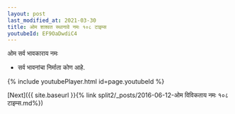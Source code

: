 ```yaml
---
layout: post
last_modified_at: 2021-03-30
title: ओम शाश्वत स्थानावे नमः १०८ टाइम्स
youtubeId: EF9OaDwdiC4
---
```

 
 
 ओम सर्व भावकाराय नमः  
 
 -  सर्व भावनांचा निर्माता कोण आहे. 
 
  
 
  
 
 
 
 
 
 


{% include youtubePlayer.html id=page.youtubeId %}
 
[Next]({{ site.baseurl }}{% link  split2/_posts/2016-06-12-ओम विविकताय नमः १०८ टाइम्स.md%})
 
